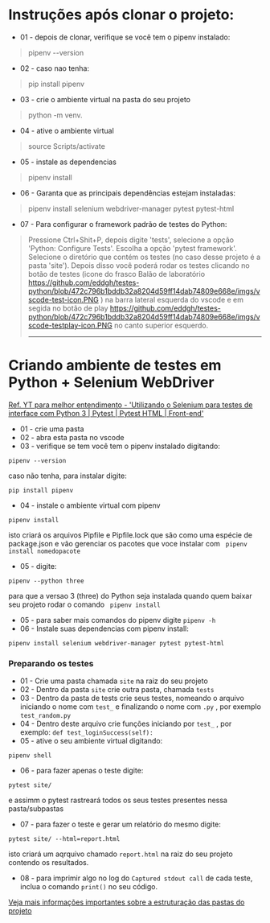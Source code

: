 # Instruções após clonar o projeto:

- 01 - depois de clonar, verifique se você tem o pipenv instalado:
>pipenv --version

- 02 - caso nao tenha:
>pip install pipenv

- 03 - crie o ambiente virtual na pasta do seu projeto
>python -m venv.

- 04 - ative o ambiente virtual
>source Scripts/activate

- 05 - instale as dependencias
>pipenv install

- 06 - Garanta que as principais dependências estejam instaladas:
>pipenv install selenium webdriver-manager pytest pytest-html

- 07 - Para configurar o framework padrão de testes do Python:
>Pressione Ctrl+Shit+P, depois digite 'tests', selecione a opção 'Python: Configure Tests'. Escolha a opção 'pytest framework'. Selecione o diretório que contém os testes (no caso desse projeto é a pasta 'site'). Depois disso você poderá rodar os testes clicando no botão de testes (icone do frasco Balão de laboratório https://github.com/eddgh/testes-python/blob/472c796b1bddb32a8204d59ff14dab74809e668e/imgs/vscode-test-icon.PNG ) na barra lateral esquerda do vscode e em segida no botão de play https://github.com/eddgh/testes-python/blob/472c796b1bddb32a8204d59ff14dab74809e668e/imgs/vscode-testplay-icon.PNG no canto superior esquerdo.<hr> 

# Criando ambiente de testes em Python + Selenium WebDriver

[Ref. YT para melhor entendimento - 'Utilizando o Selenium para testes de interface com Python 3 | Pytest | Pytest HTML | Front-end'](https://youtu.be/HPUrFjJJSQQ)

- 01 - crie uma pasta
- 02 - abra esta pasta no vscode
- 03 - verifique se tem você tem o pipenv instalado digitando: 
```
pipenv --version
```
 caso não tenha, para instalar digite:
```
pip install pipenv
```
- 04 - instale o ambiente virtual com pipenv
```
pipenv install
```
isto criará os arquivos Pipfile e Pipfile.lock que são como uma espécie de package.json e vão gerenciar os pacotes que voce instalar com ` pipenv install nomedopacote`
- 05 - digite: 
```
pipenv --python three
```
para que a versao 3 (three) do Python seja instalada quando quem baixar seu projeto rodar o comando ` pipenv install`
- 05 - para saber mais comandos do pipenv digite `pipenv -h`
- 06 - Instale suas dependencias com pipenv install:
```
pipenv install selenium webdriver-manager pytest pytest-html
```
### Preparando os testes
- 01 - Crie uma pasta chamada `site` na raiz do seu projeto
- 02 - Dentro da pasta `site` crie outra pasta, chamada `tests`
- 03 - Dentro da pasta de tests crie seus testes, nomeando o arquivo iniciando o nome com `test_` e finalizando o nome com `.py` , por exemplo `test_random.py`
- 04 - Dentro deste arquivo crie funções iniciando por `test_` , por exemplo: `def test_loginSuccess(self):`
- 05 - ative o seu ambiente virtual digitando:
```
pipenv shell
```
- 06 - para fazer apenas o teste digite:
```
pytest site/
```
e assimm o pytest rastreará todos os seus testes presentes nessa pasta/subpastas
- 07 - para fazer o teste e gerar um relatório do mesmo digite:
```
pytest site/ --html=report.html
```
isto criará um aqrquivo chamado `report.html` na raiz do seu projeto contendo os resultados.
- 08 - para imprimir algo no log do  `Captured stdout call` de cada teste, inclua o comando `print()` no seu código.

 [Veja mais informações importantes sobre a estruturação das pastas do projeto](readme2.md)